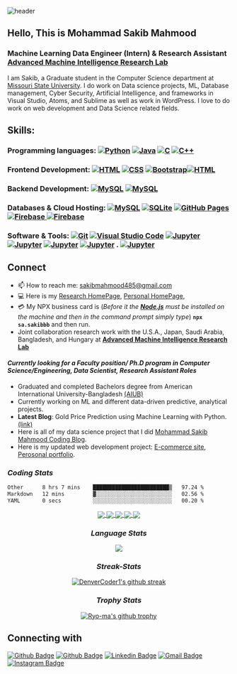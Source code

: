 ![header](https://capsule-render.vercel.app/api?type=waving&color=&height=300&section=header&text=Mohammad%20Sakib%20Mahmood&fontSize=50&animation=fadeIn&fontAlignY=38&desc=GitHub%20Profile&descAlignY=51&descAlign=62)

## Hello, This is Mohammad Sakib Mahmood
### Machine Learning Data Engineer (Intern) & Research Assistant  **[Advanced Machine Intelligence Research Lab](https://amirl.org/)**

I am Sakib, a Graduate student in the Computer Science department at [Missouri State University](https://www.missouristate.edu/). I do work on Data science projects, ML, Database management, Cyber Security, Artificial Intelligence, and frameworks in Visual Studio, Atoms, and Sublime as well as work in WordPress. I love to do work on web development and Data Science related fields.

## Skills: 
### Programming languages: <a href="https://www.python.org" target="_blank"> <img alt="Python" src="https://img.shields.io/badge/Python%20-%2314354C.svg?logo=python&logoColor=white"></a> <a href="https://www.java.com" target="_blank"> <img alt="Java" src="https://img.shields.io/badge/Java-%23007396.svg?logo=java&logoColor=white"></a> <a href="https://www.cprogramming.com/" target="_blank"><img alt="C" src="https://img.shields.io/badge/C%20-%232370ED.svg?logo=c&logoColor=white"></a> <a href="https://www.w3schools.com/cpp/" target="_blank"><img alt="C++" src="https://img.shields.io/badge/C++%20-%2300599C.svg?logo=c%2B%2B&logoColor=white"></a>

###  Frontend Development: <a href="https://www.w3.org/html/" target="_blank"><img alt="HTML" src="https://img.shields.io/badge/HTML5%20-%23E34F26.svg?logo=html5&logoColor=white"></a> <a href="https://www.w3schools.com/css/" target="_blank"><img alt="CSS" src="https://img.shields.io/badge/CSS%20-%231572B6.svg?logo=css3&logoColor=white"></a> <a href="https://getbootstrap.com" target="_blank"><img alt="Bootstrap" src="https://img.shields.io/badge/Bootstrap-%23563D7C.svg?logo=bootstrap&logoColor=white"></a><a href="https://www.w3.org/html/" target="_blank"><img alt="HTML" src="https://img.shields.io/badge/JavaScript%20-%2314354D.svg?logo=JavaScript&logoColor=yellow"></a>

### Backend Development: <a href="https://www.mysql.com/"><img alt="MySQL" src="https://img.shields.io/badge/React%20-%2314354D.svg?logo=React&logoColor=blue"></a> <a href="https://www.mysql.com/"><img alt="MySQL" src="https://img.shields.io/badge/Next.js%20-%2314354D.svg?logo=Next.js&logoColor=white"></a>

### Databases & Cloud Hosting: <a href="https://www.mysql.com/"><img alt="MySQL" src="https://img.shields.io/badge/MySQL%20-%2314354D.svg?logo=mySQL&logoColor=green"></a> <a href="https://www.sqlite.org/"><img alt="SQLite" src ="https://img.shields.io/badge/sqlite-%2307405e.svg?style=flat&logo=sqlite&logoColor=white"/></a> <a href="https://www.github.com"><img alt="GitHub Pages" src="https://img.shields.io/badge/GitHub%20Pages-%23327FC7.svg?logo=Github%20pages&logoColor=white"></a> <a href="https://firebase.google.com/"><img alt="Firebase" src ="https://img.shields.io/badge/MongoDB%20-%2314354D.svg?logo=MongoDB&logoColor=green"></a><a href="https://firebase.google.com/"> <img alt="Firebase" src ="https://img.shields.io/badge/Firebase%20-%2314354D.svg?logo=Firebase&logoColor=red"></a>

### Software & Tools: <a href="#"><img alt="Git" src="https://img.shields.io/badge/Git%20-%23F05033.svg?logo=git&logoColor=white"></a> <a href="#"><img alt="Visual Studio Code" src="https://img.shields.io/badge/Visual%20Studio%20Code-0078d7.svg?logo=visual-studio-code&logoColor=white"></a> <a href="#"><img alt="Jupyter" src="https://img.shields.io/badge/Jupyter%20-%23F37626.svg?logo=Jupyter&logoColor=white"></a> <a href="#"><img alt="Jupyter" src="https://img.shields.io/badge/PyCharm%20-%23000000.svg?logo=PyCharm&logoColor=white"></a> <a href="#"><img alt="Jupyter" src="https://img.shields.io/badge/Sublime%20Text%20-%23808080.svg?logo=Sublime%20Text&logoColor=Yellow"></a> <a href="#"><img alt="Jupyter" src="https://img.shields.io/badge/Google%20Colab%20-%23DCDCDC.svg?logo=google%20colab&logoColor=Yellow"></a> . <a href="#"><img alt="Jupyter" src="https://img.shields.io/badge/WordPress%20-%23696969.svg?logo=Wordpress&logoColor=black"></a>



## Connect
- 📫 How to reach me: sakibmahmood485@gmail.com 
- 💻 Here is my [Research HomePage](https://mohammadresearch.netlify.app/#), [Personal HomePage](https://sakibmahmood019.netlify.app/),
- 💳 My NPX business card is (*Before it the **[Node.js](https://nodejs.org/en/)** must be installed on the machine and then in the command prompt simply type*) **`npx sa.sakibbb`** and then run.
- Joint collaboration research work with the U.S.A., Japan, Saudi Arabia, Bangladesh, and Hungary at **[Advanced Machine Intelligence Research Lab](https://amirl.org/)**

#### *Currently looking for a Faculty position/ Ph.D program in Computer Science/Engineering, Data Scientist, Research Assistant Roles*
- Graduated and completed Bachelors degree from American International University-Bangladesh [(AIUB)](https://www.aiub.edu/)
- Currently working on ML and different data-driven predictive, analytical projects.
- **Latest Blog**:  Gold Price Prediction using Machine Learning with Python. [(link)](https://medium.com/mlearning-ai/gold-price-prediction-using-machine-learning-with-python-ec5c5e336713)
- Here is all of my data science project that I did [Mohammad Sakib Mahmood Coding Blog](https://sakibb019.github.io/Portfolio/).
- Here is my updated web development project: [E-commerce site](https://worldtourr.netlify.app/), [Perosonal portfolio](https://porfolio11.netlify.app/).

### *Coding Stats*
<!--START_SECTION:waka-->

```txt
Other      8 hrs 7 mins    ████████████████████████▒   97.24 %
Markdown   12 mins         ▓░░░░░░░░░░░░░░░░░░░░░░░░   02.56 %
YAML       0 secs          ░░░░░░░░░░░░░░░░░░░░░░░░░   00.20 %
```

<!--END_SECTION:waka-->

</div>

<div align="center">

<a href="https://github.com/sakibb019/Using-MERN-social-media-site"> 
  <img align="center" src="https://github-readme-stats-git-masterrstaa-rickstaa.vercel.app/api/pin/?username=sakibb019&repo=Using-MERN-social-media-site&theme=dark" />
</a>
  
<a href="https://github.com/sakibb019/Using-Databases-with-Python">
  <img align="center" src="https://github-readme-stats-git-masterrstaa-rickstaa.vercel.app/api/pin/?username=sakibb019&repo=Using-Databases-with-Python&theme=dark" />
</a>
<a href="https://github.com/sakibb019/symfony">
 <img align="center" src="https://github-readme-stats-git-masterrstaa-rickstaa.vercel.app/api/pin/?username=sakibb019&repo=symfony&theme=dark" />
</a>
<a href="https://github.com/sakibb019/UI-project">
 <img align="center" src="https://github-readme-stats-git-masterrstaa-rickstaa.vercel.app/api/pin/?username=sakibb019&repo=UI-project&theme=dark" />
</a>
<a href="https://github.com/sakibb019/Birthday-Analysis">
 <img align="center" src="https://github-readme-stats-git-masterrstaa-rickstaa.vercel.app/api/pin/?username=sakibb019&repo=Birthday-Analysis&theme=dark" />
</a>



### *Language Stats*
<a href="https://github.com/sakibb019">
  <img align="center" src="https://github-readme-stats-git-masterrstaa-rickstaa.vercel.app/api/top-langs/?username=sakibb019&theme=light&hide_langs_below=1" />
</a>


### *Streak-Stats*
[![DenverCoder1's github streak](https://github-readme-streak-stats.herokuapp.com/?user=sakibb019&theme=blue-green)](https://github.com/DenverCoder1/github-readme-streak-stats)


  
### *Trophy Stats*
[![Ryo-ma's github trophy](https://github-profile-trophy.vercel.app/?username=sakibb019&row=1)](https://github.com/ryo-ma/github-profile-trophy)

  
</div>

## Connecting with

[![Github Badge](https://img.shields.io/badge/-Github-000?style=flat-square&logo=Github&logoColor=white&link=https://github.com/keilabcs)](https://github.com/sakibb019)
[![Github Badge](https://img.shields.io/badge/-Medium-000?style=flat-square&logo=Medium&logoColor=white&link=https://github.com/keilabcs)](https://sakibmahmood.medium.com/)
[![Linkedin Badge](https://img.shields.io/badge/-LinkedIn-blue?style=flat-square&logo=Linkedin&logoColor=white&link=https://www.linkedin.com/in/keilabcs/)](https://www.linkedin.com/in/mdsakibmahmood)
[![Gmail Badge](https://img.shields.io/badge/-HackerRank-42b74c?style=flat-square&logo=HackerRank&logoColor=white&link=https://www.hackerrank.com/sakibmahmood485)](http://www.hankerrank.com/sakibmahmood485)
[![Instagram Badge](https://img.shields.io/badge/-Coding_Stats-11389e?style=flat-square&logo=Icloud&logoColor=white&link=https://wakatime.com/@sakib019)](https://wakatime.com/@sakib019) 

<!---
### *GitHub Stats*

<p align="center">
  <img alt= "PK's Github Stats"  src = "https://github-readme-stats-git-masterrstaa-rickstaa.vercel.app/api?username=sakibb019&&show_icons=true&title_color=ffffff&icon_color=bb2acf&text_color=daf7dc&bg_color=151515">
  </p>
  --->

